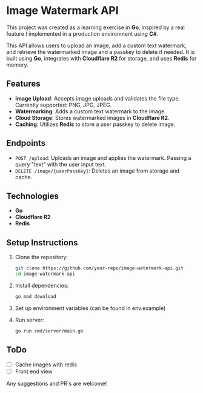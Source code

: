 # Image Watermark API

This project was created as a learning exercise in **Go**, inspired by a real feature I implemented in a production environment using **C#**.

This API allows users to upload an image, add a custom text watermark, and retrieve the watermarked image and a passkey to delete if needed.
It is built using **Go**, integrates with **Cloudflare R2** for storage, and uses **Redis** for memory.

## Features

- **Image Upload**: Accepts image uploads and validates the file type. Currently supported: PNG, JPG, JPEG.
- **Watermarking**: Adds a custom text watermark to the image.
- **Cloud Storage**: Stores watermarked images in **Cloudflare R2**.
- **Caching**: Utilizes **Redis** to store a user passkey to delete image.

## Endpoints

- `POST /upload`: Uploads an image and applies the watermark. Passing a query "text" with the user input text.
- `DELETE /image/{userPassKey}`: Deletes an image from storage and cache.

## Technologies

- **Go**
- **Cloudflare R2**
- **Redis**

## Setup Instructions

1. Clone the repository:
   ```bash
   git clone https://github.com/your-repo/image-watermark-api.git
   cd image-watermark-api
   ```
   
2. Install dependencies:
    ```bash
    go mod download
    ```

3. Set up environment variables (can be found in env.example)
4. Run server:
    ```bash
    go run cmd/server/main.go
    ```

## ToDo
- [ ] Cache images with redis
- [ ] Front end view

Any suggestions and PR`s are welcome!
